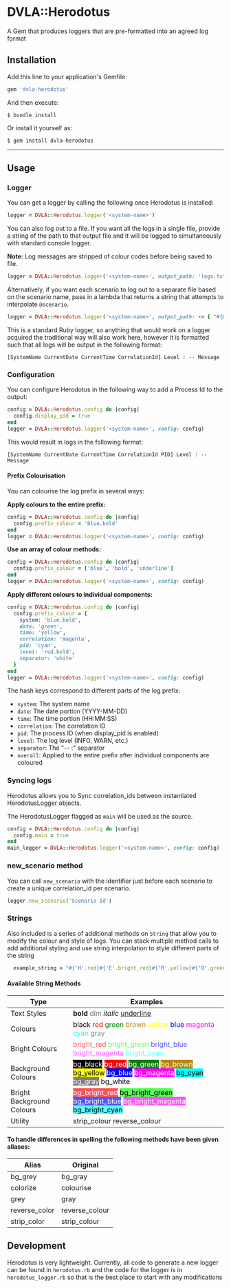 # DVLA::Herodotus

A Gem that produces loggers that are pre-formatted into an agreed log format

## Installation

Add this line to your application's Gemfile:

```ruby
gem 'dvla-herodotus'
```

And then execute:

    $ bundle install

Or install it yourself as:

    $ gem install dvla-herodotus

---
## Usage

### Logger

You can get a logger by calling the following once Herodotus is installed:

```ruby
logger = DVLA::Herodotus.logger('<system-name>')
```

You can also log out to a file. If you want all the logs in a single file, provide a string of the path to that output file and it will be logged to simultaneously with standard console logger.

**Note:** Log messages are stripped of colour codes before being saved to file.

```ruby
logger = DVLA::Herodotus.logger('<system-name>', output_path: 'logs.txt')
```

Alternatively, if you want each scenario to log out to a separate file based on the scenario name, pass in a lambda that returns a string that attempts to interpolate `@scenario`.

```ruby
logger = DVLA::Herodotus.logger('<system-name>', output_path: -> { "#{@scenario}_log.txt" })
```

This is a standard Ruby logger, so anything that would work on a logger acquired the traditional way will also work here, however it is formatted such that all logs will be output in the following format:


`[SystemName CurrentDate CurrentTime CorrelationId] Level : -- Message`

### Configuration
You can configure Herodotus in the following way to add a Process Id to the output:

```ruby
config = DVLA::Herodotus.config do |config|
  config.display_pid = true
end
logger = DVLA::Herodotus.logger('<system-name>', config: config)
```

This would result in logs in the following format:

`[SystemName CurrentDate CurrentTime CorrelationId PID] Level : -- Message`

#### Prefix Colourisation
You can colourise the log prefix in several ways:

**Apply colours to the entire prefix:**
```ruby
config = DVLA::Herodotus.config do |config|
  config.prefix_colour = 'blue.bold'
end
logger = DVLA::Herodotus.logger('<system-name>', config: config)
```

**Use an array of colour methods:**
```ruby
config = DVLA::Herodotus.config do |config|
  config.prefix_colour = ['blue', 'bold', 'underline']
end
logger = DVLA::Herodotus.logger('<system-name>', config: config)
```

**Apply different colours to individual components:**
```ruby
config = DVLA::Herodotus.config do |config|
  config.prefix_colour = {
    system: 'blue.bold',
    date: 'green',
    time: 'yellow',
    correlation: 'magenta',
    pid: 'cyan',
    level: 'red.bold',
    separator: 'white'
  }
end
logger = DVLA::Herodotus.logger('<system-name>', config: config)
```

The hash keys correspond to different parts of the log prefix:
- `system`: The system name
- `date`: The date portion (YYYY-MM-DD)
- `time`: The time portion (HH:MM:SS)
- `correlation`: The correlation ID
- `pid`: The process ID (when display_pid is enabled)
- `level`: The log level (INFO, WARN, etc.)
- `separator`: The "-- :" separator
- `overall`: Applied to the entire prefix after individual components are coloured

### Syncing logs

Herodotus allows you to Sync correlation_ids between instantiated HerodotusLogger objects. 

The HerodotusLogger flagged as `main` will be used as the source.

```ruby
config = DVLA::Herodotus.config do |config|
  config.main = true
end
main_logger = DVLA::Herodotus.logger('<system-name>', config: config)
```

### new_scenario method
You can call `new_scenario` with the identifier just before each scenario to create a unique correlation_id per scenario.

```ruby
logger.new_scenario('Scenario Id')
```

### Strings

Also included is a series of additional methods on `String` that allow you to modify the colour and style of logs.
You can stack multiple method calls to add additional styling and use string interpolation to style different parts of the string


```ruby
  example_string = "#{'H'.red}#{'E'.bright_red}#{'R'.yellow}#{'O'.green}#{'D'.blue}#{'O'.bright_blue}#{'T'.magenta}#{'U'.bright_magenta}#{'S'.cyan}".bold.reverse_colour
```

#### Available String Methods

| Type                      | Examples |
|---------------------------|----------|
| Text Styles               | **bold** <span style="opacity:0.6">dim</span> *italic* <u>underline</u> |
| Colours                   | <span style="color:black">black</span> <span style="color:red">red</span> <span style="color:green">green</span> <span style="color:#B8860B">brown</span> <span style="color:#ffff00">yellow</span> <span style="color:blue">blue</span> <span style="color:magenta">magenta</span> <span style="color:cyan">cyan</span> <span style="color:grey">gray</span> <span style="color:white">white</span> |
| Bright Colours            | <span style="color:#ff5555">bright_red</span> <span style="color:#55ff55">bright_green</span> <span style="color:#5555ff">bright_blue</span> <span style="color:#ff55ff">bright_magenta</span> <span style="color:#55ffff">bright_cyan</span> |
| Background Colours        | <span style="background:black;color:white">bg_black</span> <span style="background:red;color:white">bg_red</span> <span style="background:green;color:white">bg_green</span> <span style="background:#B8860B;color:white">bg_brown</span> <span style="background:#ffff00;color:black">bg_yellow</span> <span style="background:blue;color:white">bg_blue</span> <span style="background:magenta;color:white">bg_magenta</span> <span style="background:cyan;color:black">bg_cyan</span> <span style="background:grey;color:white">bg_gray</span> <span style="background:white;color:black">bg_white</span> |
| Bright Background Colours | <span style="background:#ff5555;color:white">bg_bright_red</span> <span style="background:#55ff55;color:black">bg_bright_green</span> <span style="background:#5555ff;color:white">bg_bright_blue</span> <span style="background:#ff55ff;color:white">bg_bright_magenta</span> <span style="background:#55ffff;color:black">bg_bright_cyan</span> |
| Utility                   | strip_colour reverse_colour |

#### To handle differences in spelling the following methods have been given aliases:
| Alias         | Original       |
|---------------|----------------|
| bg_grey       | bg_gray        |
| colorize      | colourise      |
| grey          | gray           |
| reverse_color | reverse_colour |
| strip_color   | strip_colour   |

## Development

Herodotus is very lightweight. Currently, all code to generate a new logger can be found in `herodotus.rb` and the code for the logger is in `herodotus_logger.rb` so that is the best place to start with any modifications
